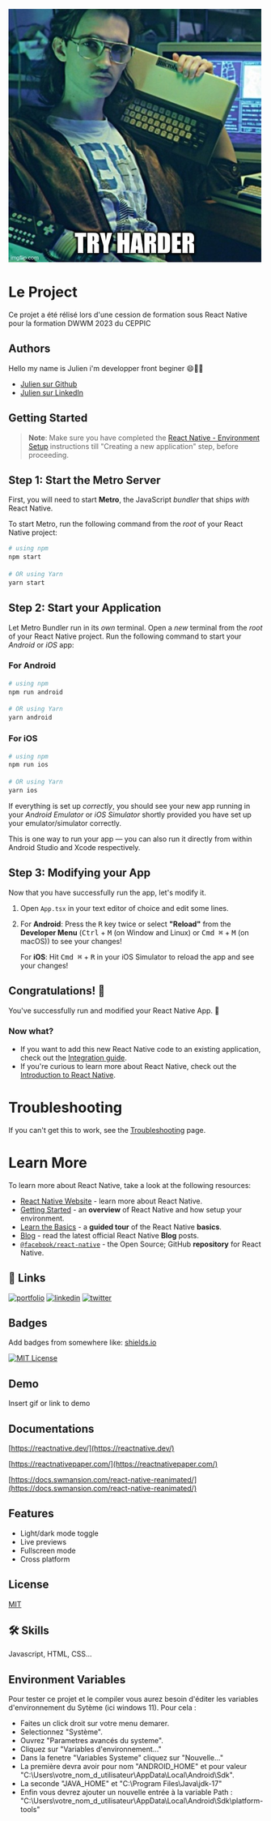 
![Logo](./gitimg/tryharder.jpg)


# Le Project

Ce projet a été rélisé lors d'une cession de formation sous React Native pour la formation DWWM 2023 du CEPPIC
## Authors

Hello my name is Julien i'm developper front beginer 😄🧜‍♀️


- [Julien sur Github](https://www.github.com/JulienTouchard)
- [Julien sur LinkedIn](www.linkedin.com/in/) 




## Getting Started

>**Note**: Make sure you have completed the [React Native - Environment Setup](https://reactnative.dev/docs/environment-setup) instructions till "Creating a new application" step, before proceeding.

## Step 1: Start the Metro Server

First, you will need to start **Metro**, the JavaScript _bundler_ that ships _with_ React Native.

To start Metro, run the following command from the _root_ of your React Native project:

```bash
# using npm
npm start

# OR using Yarn
yarn start
```

## Step 2: Start your Application

Let Metro Bundler run in its _own_ terminal. Open a _new_ terminal from the _root_ of your React Native project. Run the following command to start your _Android_ or _iOS_ app:

### For Android

```bash
# using npm
npm run android

# OR using Yarn
yarn android
```

### For iOS

```bash
# using npm
npm run ios

# OR using Yarn
yarn ios
```

If everything is set up _correctly_, you should see your new app running in your _Android Emulator_ or _iOS Simulator_ shortly provided you have set up your emulator/simulator correctly.

This is one way to run your app — you can also run it directly from within Android Studio and Xcode respectively.

## Step 3: Modifying your App

Now that you have successfully run the app, let's modify it.

1. Open `App.tsx` in your text editor of choice and edit some lines.
2. For **Android**: Press the <kbd>R</kbd> key twice or select **"Reload"** from the **Developer Menu** (<kbd>Ctrl</kbd> + <kbd>M</kbd> (on Window and Linux) or <kbd>Cmd ⌘</kbd> + <kbd>M</kbd> (on macOS)) to see your changes!

   For **iOS**: Hit <kbd>Cmd ⌘</kbd> + <kbd>R</kbd> in your iOS Simulator to reload the app and see your changes!

## Congratulations! :tada:

You've successfully run and modified your React Native App. :partying_face:

### Now what?

- If you want to add this new React Native code to an existing application, check out the [Integration guide](https://reactnative.dev/docs/integration-with-existing-apps).
- If you're curious to learn more about React Native, check out the [Introduction to React Native](https://reactnative.dev/docs/getting-started).

# Troubleshooting

If you can't get this to work, see the [Troubleshooting](https://reactnative.dev/docs/troubleshooting) page.

# Learn More

To learn more about React Native, take a look at the following resources:

- [React Native Website](https://reactnative.dev) - learn more about React Native.
- [Getting Started](https://reactnative.dev/docs/environment-setup) - an **overview** of React Native and how setup your environment.
- [Learn the Basics](https://reactnative.dev/docs/getting-started) - a **guided tour** of the React Native **basics**.
- [Blog](https://reactnative.dev/blog) - read the latest official React Native **Blog** posts.
- [`@facebook/react-native`](https://github.com/facebook/react-native) - the Open Source; GitHub **repository** for React Native.

## 🔗 Links
[![portfolio](https://img.shields.io/badge/my_portfolio-000?style=for-the-badge&logo=ko-fi&logoColor=white)](https://katherineoelsner.com/)
[![linkedin](https://img.shields.io/badge/linkedin-0A66C2?style=for-the-badge&logo=linkedin&logoColor=white)](https://www.linkedin.com/)
[![twitter](https://img.shields.io/badge/twitter-1DA1F2?style=for-the-badge&logo=twitter&logoColor=white)](https://twitter.com/)


## Badges

Add badges from somewhere like: [shields.io](https://shields.io/)

[![MIT License](https://img.shields.io/badge/License-MIT-green.svg)](https://choosealicense.com/licenses/mit/)


## Demo

Insert gif or link to demo


## Documentations

[https://reactnative.dev/](https://reactnative.dev/)

[https://reactnativepaper.com/](https://reactnativepaper.com/)

[https://docs.swmansion.com/react-native-reanimated/](https://docs.swmansion.com/react-native-reanimated/)



## Features

- Light/dark mode toggle
- Live previews
- Fullscreen mode
- Cross platform


## License

[MIT](https://choosealicense.com/licenses/mit/)


## 🛠 Skills
Javascript, HTML, CSS...


## Environment Variables

Pour tester ce projet et le compiler vous aurez besoin d'éditer les variables d'environnement du Sytème (ici windows 11). Pour cela : 
- Faites un click droit sur votre menu demarer.
- Selectionnez "Système".
- Ouvrez "Parametres avancés du systeme".
- Cliquez sur "Variables d'environnement..."
- Dans la fenetre "Variables Systeme" cliquez sur "Nouvelle..."
- La première devra avoir pour nom "ANDROID_HOME" et pour valeur "C:\Users\votre_nom_d_utilisateur\AppData\Local\Android\Sdk".
- La seconde "JAVA_HOME" et "C:\Program Files\Java\jdk-17"
- Enfin vous devrez ajouter un nouvelle entrée à la variable Path : "C:\Users\votre_nom_d_utilisateur\AppData\Local\Android\Sdk\platform-tools"


